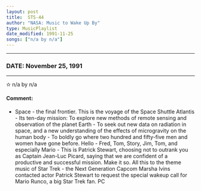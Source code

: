 ```yaml
---
layout: post
title:  STS-44
author: "NASA: Music to Wake Up By"
type: MusicPlaylist
date_modified: 1991-11-25
songs: ["n/a by n/a"]
---
```


----
### DATE: November 25, 1991
----
✫ n/a by n/a

#### Comment:
* Space - the final frontier. This is the voyage of the Space Shuttle Atlantis - Its ten-day mission: To explore new methods of remote sensing and observation of the planet Earth - To seek out new data on radiation in space, and a new understanding of the effects of microgravity on the human body - To boldly go where two hundred and fifty-five men and women have gone before. Hello - Fred, Tom, Story, Jim, Tom, and especially Mario - This is Patrick Stewart, choosing not to outrank you as Captain Jean-Luc Picard, saying that we are confident of a productive and successful mission. Make it so. All this to the theme music of Star Trek - the Next Generation Capcom Marsha Ivins contacted actor Patrick Stewart to request the special wakeup call for Mario Runco, a big Star Trek fan. PC



<br/>
<center>
	<a target="_blank"
	   href="https://twitter.com/intent/tweet?hashtags=Space,NASA,Playlist,NASAWakeupCalls,SpaceProgram&text={{ page.author}}, '{{ page.songs.first }}' {{ page.title }}, {{ page.date | date: '%B %d, %Y' }}. {{ site.url }}{{ page.url }}&via=nasawakeupcalls"><i class="fab fa-twitter" alt="Tweet this page" style="font-size: 1.3em;"></i></a>
	&nbsp; 	<i class="fas fa-user-astronaut" style="font-size: 1.5em;"></i> &nbsp;
    <a id="custom_amazon_link"
       type="amzn" search="#"
       category="popular music">
    <i class="fab fa-amazon" style="font-size: 1.3em;"></i></a>
</center>

<!-- Randomly resolve an individual entry from a song array -->
<script src="/assets/javascript/seedrandom.min.js"></script>
<script>
  var wake_me_up = ["n/a by n/a"];
  var prng = new Math.seedrandom();
  function randomSong() {
    song = wake_me_up[Math.floor(Math.random() * wake_me_up.length)];
    var amazon_link = document.getElementById("custom_amazon_link");
    amazon_link.setAttribute("search", song);
  }
  window.onload = randomSong();
</script>
